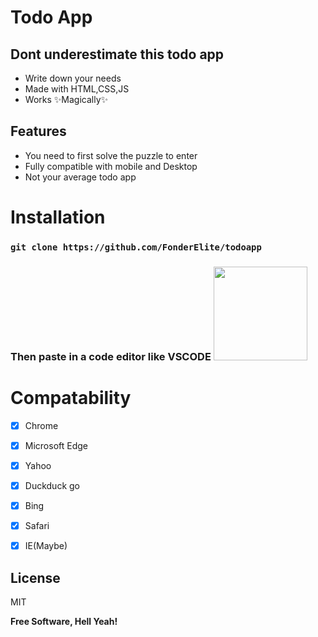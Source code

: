 # Todo App
## Dont underestimate this todo app 
- Write down your needs
- Made with HTML,CSS,JS
- Works ✨Magically✨

## Features
- You need to first solve the puzzle to enter
- Fully compatible with mobile and Desktop
- Not your average todo app 

# Installation
### ```git clone https://github.com/FonderElite/todoapp```
### Then paste in a code editor like VSCODE <img src="https://images.squarespace-cdn.com/content/592e86ee9de4bb6e73d8c154/1514037234329-9M1T31ZQJXFI3NT9FSJH/32078472-5053adea-baa7-11e7-9034-519002f12ac7.png?content-type=image%2Fpng" width="150" height="150">


# Compatability
- [x] Chrome
- [x] Microsoft Edge
- [x] Yahoo
- [x] Duckduck go
- [x] Bing
- [x] Safari
- [x] IE(Maybe)


## License

MIT

**Free Software, Hell Yeah!**

[//]: # (These are reference links used in the body of this note and get stripped out when the markdown processor does its job. There is no need to format nicely because it shouldn't be seen. Thanks SO - http://stackoverflow.com/questions/4823468/store-comments-in-markdown-syntax)
